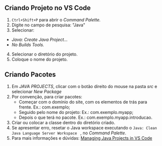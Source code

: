 ## Criando Projeto no VS Code

1.  `Ctrl+Shift+P` para abrir o *Command Palette.*
2.  Digite no campo de pesquisa: "Java"
3.  Selecionar: 
   - *Java: Create Java Project...*
   - *No Builds Tools.*
4.  Selecionar o diretório do projeto.
5.  Coloque o nome do projeto.



[^Nota:]: Por padrão, o VS Code cria a pasta `src`, a pasta `lib`, e a classe `App` no arquivo *App.java



## Criando Pacotes

1. Em *JAVA PROJECTS*, clicar com o botão direito do mouse na pasta *src* e selecionar *New Package*
2. Por convenção, para criar pacotes:
   - Começar com o domínio do site, com os elementos de trás para frente. Ex.: com.exemplo;
   - Seguido pelo nome do projeto: Ex.: com.exemplo.myapp;
   - Depois o que terá no pacote. Ex.: com.exemplo.myapp.introducao.
3. Criar ou colocar a classe dentro do diretório criado.
4. Se apresentar erro, resetar o Java workspace executando o `Java: Clean Java Language Server Workspace ` , no *Command Palette*.
5. Para mais informações e dúvidas: [Managing Java Projects in VS Code](https://code.visualstudio.com/docs/java/java-project)





